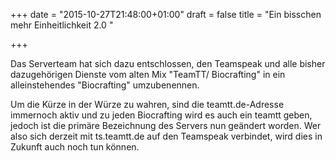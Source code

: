 +++
date = "2015-10-27T21:48:00+01:00"
draft = false
title = "Ein bisschen mehr Einheitlichkeit 2.0 "

+++

<p>
Das Serverteam hat sich dazu entschlossen, den Teamspeak und alle bisher dazugehörigen Dienste vom alten Mix "TeamTT/ Biocrafting" in ein alleinstehendes "Biocrafting" umzubenennen.
</p>
<p>
Um die Kürze in der Würze zu wahren, sind die teamtt.de-Adresse immernoch aktiv und zu jeden Biocrafting wird es auch ein teamtt geben, jedoch ist die primäre Bezeichnung des Servers nun geändert worden. Wer also sich derzeit mit ts.teamtt.de auf den Teamspeak verbindet, wird dies in Zukunft auch noch tun können.
</p>

